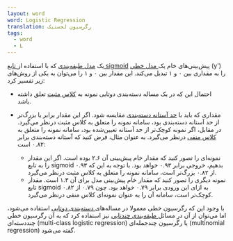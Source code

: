 ```yaml
---
layout: word
word: Logistic Regression
translation: رگرسیون لجستیک
tags:
  - word
  - L
---
```

یک [مدل طبقه‌بندی](/C/classification_model) که با استفاده از[ تابع sigmoid](/S/sigmoid_function) پیش‌بینی‌های خام یک[ مدل خطی](/L/linear_model) (y') را به مقداری بین ۰ و ۱ تبدیل می‌کند. این مقدار بین ۰ و ۱ را می‌توان به یکی از روش‌های زیر تفسیر کرد:

* احتمال این که در یک مساله دسته‌بندی دوتایی نمونه به [کلاس مثبت](/P/positive_class) تعلق داشته باشد.
* مقداری که باید با [حد آستانه دسته‌بندی](/C/classification_threshold) مقایسه شود. اگر این مقدار برابر یا بزرگ‌تر از حد آستانه دسته‌بندی بود، سامانه نمونه را متعلق به کلاس مثبت درنظر می‌گیرد. در مقابل، اگر نمونه کوچک‌تر از حد آستانه تعیین‌شده بود، سامانه نمونه را متعلق به [کلاس منفی](/N/negative_class) درنظر می‌گیرد. به عنوان مثال، فرض کنید که آستانه دسته‌بندی برابر ۰.۸۲ است:

  * نمونه‌ای را تصور کنید که مقدار خام پیش‌بینی آن ۲.۶ بوده است. اگر این مقدار را به تابع sigmoid بدهیم، خروجی برابر ۰.۹۳ خواهد بود. با توجه به این که ۰.۹۳ از ۰.۸۲ بزرگ‌تر است، سامانه نمونه را متعلق به کلاس مثبت درنظر می‌گیرد.
  * نمونه دیگری را تصور کنید که مقدار خام پیش‌بینی مدل برای آن ۱.۳ است. مقدار تابع sigmoid به ازای این ورودی برابر ۰.۷۹ خواهد بود. چون ۰.۷۹ از ۰.۸۲ کوچک‌تر است، سامانه آن را به عنوان نمونه‌ای کلاس منفی درنظر می‌گیرد.

با وجود این که رگرسیون خطی معمولا در مساله‌های[ دسته‌بندی دوتایی](/B/binary_classification) استفاده می‌شود، اما می‌توان از آن در مسائل[ طبقه‌بندی چندتایی](/M/multinomial_classification) نیز استفاده کرد که به آن رگرسیون خطی چند‌دسته‌ای (multi-class logistic regression) یا رگرسیون چندجمله‌ای (multinomial regression) گفته می‌شود.